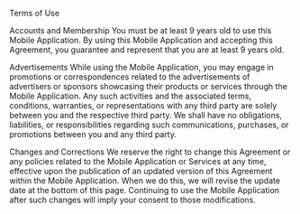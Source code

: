 Terms of Use

Accounts and Membership
You must be at least 9 years old to use this Mobile Application. By using this Mobile Application and accepting this Agreement, you guarantee and represent that you are at least 9 years old.

Advertisements
While using the Mobile Application, you may engage in promotions or correspondences related to the advertisements of advertisers or sponsors showcasing their products or services through the Mobile Application. Any such activities and the associated terms, conditions, warranties, or representations with any third party are solely between you and the respective third party. We shall have no obligations, liabilities, or responsibilities regarding such communications, purchases, or promotions between you and any third party.

Changes and Corrections
We reserve the right to change this Agreement or any policies related to the Mobile Application or Services at any time, effective upon the publication of an updated version of this Agreement within the Mobile Application. When we do this, we will revise the update date at the bottom of this page. Continuing to use the Mobile Application after such changes will imply your consent to those modifications.
